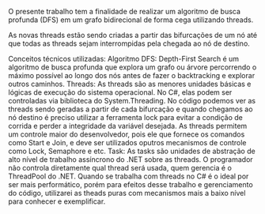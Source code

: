 O presente trabalho tem a finalidade de realizar um algoritmo de busca profunda (DFS) em um grafo bidirecional de forma cega utilizando threads.

As novas threads estão sendo criadas a partir das bifurcações de um nó até que todas as threads sejam interrompidas pela chegada ao nó de destino.

Conceitos técnicos utilizadas:
Algoritmo DFS: Depth-First Search é um algoritmo de busca profunda que explora um grafo ou árvore percorrendo o máximo possível ao longo dos nós antes de fazer o backtracking e explorar outros caminhos. 
Threads: As threads são as menores unidades básicas e lógicas de execução do sistema operacional. No C#, elas podem ser controladas via biblioteca do System.Threading. No código podemos ver as threads sendo geradas a partir de cada bifurcação e quando chegamos ao nó destino é preciso utilizar a ferramenta lock para evitar a condição de corrida e perder a integridade da variável desejada. As threads permitem um controle maior do desenvolvedor, pois ele que fornece os comandos como Start e Join, e deve ser utilizados oputros mecanismos de controle como Lock, Semaphore e etc.
Task: As tasks são unidades de abstração de alto nível de trabalho assíncrono do .NET sobre as threads. O programador não controla diretamente qual thread será usada, quem gerencia é o ThreadPool do .NET. Quando se trabalha com threads no C# é o ideal por ser mais performático, porém para efeitos desse trabalho e gerenciamento do código, utilizarei as theads puras com mecanismos mais a baixo nível para conhecer e exemplificar.

